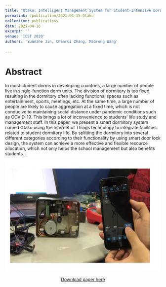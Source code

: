 ```yaml
---
title: "Otaku: Intelligent Management System for Student-Intensive Dormitory"
permalink: /publication/2021-04-15-Otaku
collection: publications
date: 2021-04-16
excerpt: ''
venue: 'ICST 2020'
authors: 'Yuanzhe Jin, Chenrui Zhang, Maorong Wang'

---
```

Abstract
===
In most student dorms in developing countries, a large number of people live in single-function dorm units. The division of dormitory is too fixed, resulting in the dormitory often lacking functional spaces such as entertainment, sports, meetings, etc. At the same time, a large number of people are likely to cause aggregation at a fixed time, which is not conducive to maintaining social distance under pandemic conditions such as COVID-19. This brings a lot of inconvenience to students' life study and management staff.
In this paper, we present a smart dormitory system named Otaku using the Internet of Things technology to integrate facilities related to student dormitory life. By splitting the dormitory into several different categories according to their functionality by using smart door lock design, the system can achieve a more effective and flexible resource allocation, which not only helps the school management but also benefits students.
.<div align=center><img src="../images/otaku.png" width="600" height="360" />
  
[Download paper here](http://arxiv.org/abs/2104.07630)
